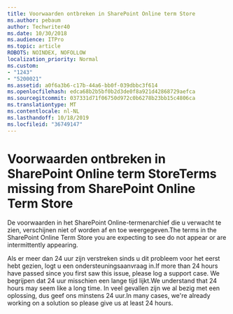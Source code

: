 ```yaml
---
title: Voorwaarden ontbreken in SharePoint Online term Store
ms.author: pebaum
author: Techwriter40
ms.date: 10/30/2018
ms.audience: ITPro
ms.topic: article
ROBOTS: NOINDEX, NOFOLLOW
localization_priority: Normal
ms.custom:
- "1243"
- "5200021"
ms.assetid: a0f6a3b6-c17b-44a6-bb0f-039dbbc3f614
ms.openlocfilehash: edca68b2b5bf0b2d3de0f8a921d42868729aefca
ms.sourcegitcommit: 037331d71f06750d972c0b6278b23bb15c4806ca
ms.translationtype: MT
ms.contentlocale: nl-NL
ms.lasthandoff: 10/18/2019
ms.locfileid: "36749147"
---
```

# <a name="terms-missing-from-sharepoint-online-term-store"></a><span data-ttu-id="3713a-102">Voorwaarden ontbreken in SharePoint Online term Store</span><span class="sxs-lookup"><span data-stu-id="3713a-102">Terms missing from SharePoint Online Term Store</span></span>

<span data-ttu-id="3713a-103">De voorwaarden in het SharePoint Online-termenarchief die u verwacht te zien, verschijnen niet of worden af en toe weergegeven.</span><span class="sxs-lookup"><span data-stu-id="3713a-103">The terms in the SharePoint Online Term Store you are expecting to see do not appear or are intermittently appearing.</span></span>
  
<span data-ttu-id="3713a-104">Als er meer dan 24 uur zijn verstreken sinds u dit probleem voor het eerst hebt gezien, logt u een ondersteuningsaanvraag in.</span><span class="sxs-lookup"><span data-stu-id="3713a-104">If more than 24 hours have passed since you first saw this issue, please log a support case.</span></span> <span data-ttu-id="3713a-105">We begrijpen dat 24 uur misschien een lange tijd lijkt.</span><span class="sxs-lookup"><span data-stu-id="3713a-105">We understand that 24 hours may seem like a long time.</span></span> <span data-ttu-id="3713a-106">In veel gevallen zijn we al bezig met een oplossing, dus geef ons minstens 24 uur.</span><span class="sxs-lookup"><span data-stu-id="3713a-106">In many cases, we're already working on a solution so please give us at least 24 hours.</span></span>
  